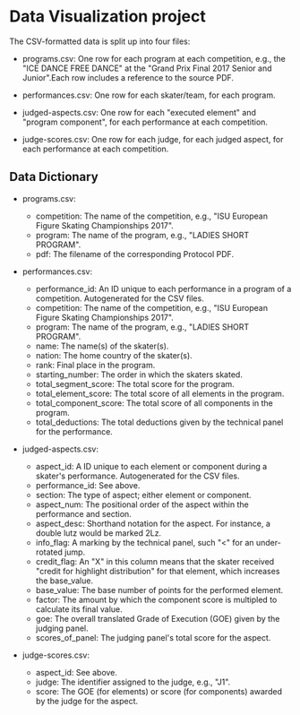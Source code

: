 # Data Visualization project

The CSV-formatted data is split up into four files:

- programs.csv: One row for each program at each competition, e.g., the "ICE DANCE FREE DANCE" at the "Grand Prix Final 2017 Senior and Junior".Each row includes a reference to the source PDF.

- performances.csv: One row for each skater/team, for each program.

- judged-aspects.csv: One row for each "executed element" and "program component", for each performance at each competition.

- judge-scores.csv: One row for each judge, for each judged aspect, for each performance at each competition.

## Data Dictionary
- programs.csv:

    - competition: The name of the competition, e.g., "ISU European Figure Skating Championships 2017".
    - program: The name of the program, e.g., "LADIES SHORT PROGRAM".
    - pdf: The filename of the corresponding Protocol PDF.

- performances.csv:

    - performance_id: An ID unique to each performance in a program of a competition. Autogenerated for the CSV files.
    - competition: The name of the competition, e.g., "ISU European Figure Skating Championships 2017".
    - program: The name of the program, e.g., "LADIES SHORT PROGRAM".
    - name: The name(s) of the skater(s).
    - nation: The home country of the skater(s).
    - rank: Final place in the program.
    - starting_number: The order in which the skaters skated.
    - total_segment_score: The total score for the program.
    - total_element_score: The total score of all elements in the program.
    - total_component_score: The total score of all components in the program.
    - total_deductions: The total deductions given by the technical panel for the performance.

- judged-aspects.csv:

    - aspect_id: A ID unique to each element or component during a skater's performance. Autogenerated for the CSV files.
    - performance_id: See above.
    - section: The type of aspect; either element or component.
    - aspect_num: The positional order of the aspect within the performance and section.
    - aspect_desc: Shorthand notation for the aspect. For instance, a double lutz would be marked 2Lz.
    - info_flag: A marking by the technical panel, such "<" for an under-rotated jump.
    - credit_flag: An "X" in this column means that the skater received "credit for highlight distribution" for that element, which increases the base_value.
    - base_value: The base number of points for the performed element.
    - factor: The amount by which the component score is multipled to calculate its final value.
    - goe: The overall translated Grade of Execution (GOE) given by the judging panel.
    - scores_of_panel: The judging panel's total score for the aspect.

- judge-scores.csv:

    - aspect_id: See above.
    - judge: The identifier assigned to the judge, e.g., "J1".
    - score: The GOE (for elements) or score (for components) awarded by the judge for the aspect.